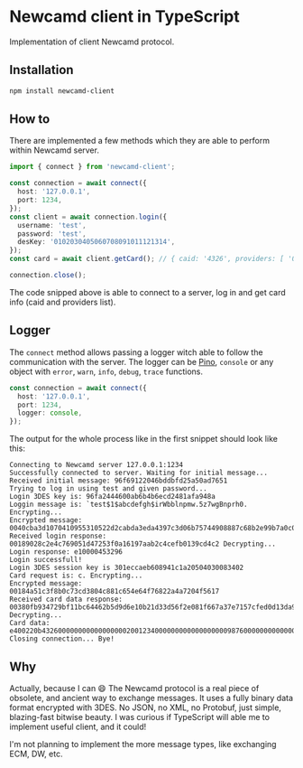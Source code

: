 # Newcamd client in TypeScript

Implementation of client Newcamd protocol.

## Installation

```sh
npm install newcamd-client
```

## How to

There are implemented a few methods which they are able to perform within Newcamd server.

```ts
import { connect } from 'newcamd-client';

const connection = await connect({
  host: '127.0.0.1',
  port: 1234,
});
const client = await connection.login({
  username: 'test',
  password: 'test',
  desKey: '0102030405060708091011121314',
});
const card = await client.getCard(); // { caid: '4326', providers: [ '001234', '009876' ] }

connection.close();
```

The code snipped above is able to connect to a server, log in and get card info (caid and providers list).

## Logger

The `connect` method allows passing a logger witch able to follow the communication with the server. The logger can be [Pino](https://github.com/pinojs/pino), `console` or any object with `error`, `warn`, `info`, `debug`, `trace` functions.

```ts
const connection = await connect({
  host: '127.0.0.1',
  port: 1234,
  logger: console,
});
```

The output for the whole process like in the first snippet should look like this:

```text
Connecting to Newcamd server 127.0.0.1:1234
Successfully connected to server. Waiting for initial message...
Received initial message: 96f69122046bddbfd25a50ad7651
Trying to log in using test and given password...
Login 3DES key is: 96fa2444600ab6b4b6ecd2481afa948a
Loggin message is: `test$1$abcdefgh$irWbblnpmw.5z7wgBnprh0. Encrypting...
Encrypted message: 0040cba3d1070410955310522d2cabda3eda4397c3d06b75744908887c68b2e99b7a0c0214f2eaa72a4eaf9c8016d2c179a543b8717ee54da8edd97ac983f518d982
Received login response: 00189028c2e4c769051d47253f0a16197aab2c4cefb0139cd4c2 Decrypting...
Login response: e10000453296
Login successfull!
Login 3DES session key is 301eccaeb608941c1a20504030083402
Card request is: c. Encrypting...
Encrypted message: 00184a51c3f8b0c73cd3804c881c654e64f76822a4a7204f5617
Received card data response: 00380fb934729bf11bc64462b5d9d6e10b21d33d56f2e081f667a37e7157cfed0d13da9f207a13a0e3b05cb9d0b4e41c88798409e37c22662d5f Decrypting...
Card data: e400220b43260000000000000000020012340000000000000000009876000000000000000062
Closing connection... Bye!
```

## Why

Actually, because I can 😄 The Newcamd protocol is a real piece of obsolete, and ancient way to exchange messages. It uses a fully binary data format encrypted with 3DES. No JSON, no XML, no Protobuf, just simple, blazing-fast bitwise beauty.
I was curious if TypeScript will able me to implement useful client, and it could!

I'm not planning to implement the more message types, like exchanging ECM, DW, etc.
